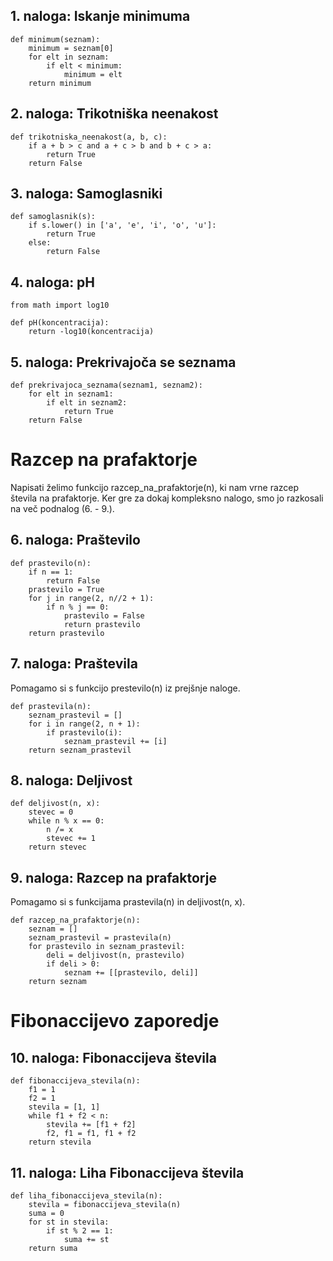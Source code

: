 ## 1. naloga: Iskanje minimuma

```
def minimum(seznam):
    minimum = seznam[0]
    for elt in seznam:
        if elt < minimum:
            minimum = elt
    return minimum
```

## 2. naloga: Trikotniška neenakost

```
def trikotniska_neenakost(a, b, c):
    if a + b > c and a + c > b and b + c > a:
        return True
    return False
```

## 3. naloga: Samoglasniki

```
def samoglasnik(s):
    if s.lower() in ['a', 'e', 'i', 'o', 'u']:
        return True
    else:
        return False
```

## 4. naloga: pH

```
from math import log10

def pH(koncentracija):
    return -log10(koncentracija)
```

## 5. naloga: Prekrivajoča se seznama

```
def prekrivajoca_seznama(seznam1, seznam2):
    for elt in seznam1:
        if elt in seznam2:
            return True
    return False
```

# Razcep na prafaktorje

Napisati želimo funkcijo razcep_na_prafaktorje(n), ki nam vrne razcep števila na prafaktorje. Ker gre za dokaj kompleksno nalogo, smo jo razkosali na več podnalog (6. - 9.).

## 6. naloga: Praštevilo

```
def prastevilo(n):
    if n == 1:
        return False
    prastevilo = True
    for j in range(2, n//2 + 1):
        if n % j == 0:
            prastevilo = False
            return prastevilo
    return prastevilo
```

## 7. naloga: Praštevila

Pomagamo si s funkcijo prestevilo(n) iz prejšnje naloge. 

```
def prastevila(n):
    seznam_prastevil = []
    for i in range(2, n + 1):
        if prastevilo(i):
            seznam_prastevil += [i]
    return seznam_prastevil
```

## 8. naloga: Deljivost

```
def deljivost(n, x):
    stevec = 0
    while n % x == 0:
        n /= x
        stevec += 1
    return stevec
```

## 9. naloga: Razcep na prafaktorje

Pomagamo si s funkcijama prastevila(n) in deljivost(n, x). 

```
def razcep_na_prafaktorje(n):
    seznam = []
    seznam_prastevil = prastevila(n)
    for prastevilo in seznam_prastevil:
        deli = deljivost(n, prastevilo)
        if deli > 0:
            seznam += [[prastevilo, deli]]
    return seznam
```

# Fibonaccijevo zaporedje

## 10. naloga: Fibonaccijeva števila

```
def fibonaccijeva_stevila(n):
    f1 = 1
    f2 = 1
    stevila = [1, 1]
    while f1 + f2 < n:
        stevila += [f1 + f2]
        f2, f1 = f1, f1 + f2
    return stevila
```

## 11. naloga: Liha Fibonaccijeva števila

```
def liha_fibonaccijeva_stevila(n):
    stevila = fibonaccijeva_stevila(n)
    suma = 0
    for st in stevila:
        if st % 2 == 1:
            suma += st
    return suma
```
